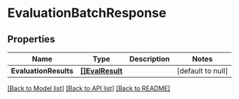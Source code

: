 # EvaluationBatchResponse

## Properties
Name | Type | Description | Notes
------------ | ------------- | ------------- | -------------
**EvaluationResults** | [**[]EvalResult**](evalResult.md) |  | [default to null]

[[Back to Model list]](../README.md#documentation-for-models) [[Back to API list]](../README.md#documentation-for-api-endpoints) [[Back to README]](../README.md)


